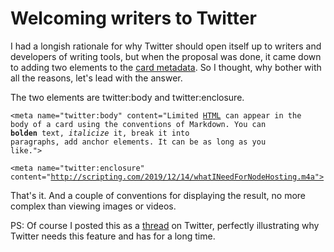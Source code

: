 # Welcoming writers to Twitter
I had a longish rationale for why Twitter should open itself up to writers and developers of writing tools, but when the proposal was done, it came down to adding two elements to the <a href="https://developer.twitter.com/en/docs/tweets/optimize-with-cards/guides/getting-started">card metadata</a>. So I thought, why bother with all the reasons, let's lead with the answer. 

The two elements are twitter:body and twitter:enclosure. 

<code>&lt;meta name="twitter:body" content="Limited [HTML](https://en.wikipedia.org/wiki/HTML) can appear in the body of a card using the conventions of Markdown. You can **bolden** text, *italicize* it, break it into paragraphs, add anchor elements. It can be as long as you like."></code>

<code>&lt;meta name="twitter:enclosure" content="http://scripting.com/2019/12/14/whatINeedForNodeHosting.m4a"></code>

That's it. And a couple of conventions for displaying the result, no more complex than viewing images or videos. 

PS: Of course I posted this as a <a href="https://twitter.com/davewiner/status/1206954535714996224">thread</a> on Twitter, perfectly illustrating why Twitter needs this feature and has for a long time. 

